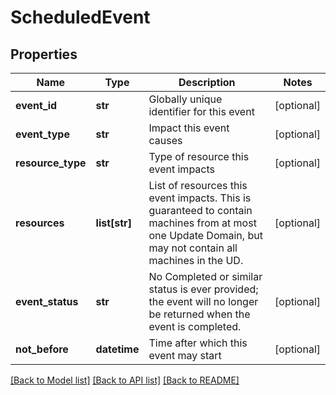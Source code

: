 # ScheduledEvent

## Properties
Name | Type | Description | Notes
------------ | ------------- | ------------- | -------------
**event_id** | **str** | Globally unique identifier for this event | [optional] 
**event_type** | **str** | Impact this event causes | [optional] 
**resource_type** | **str** | Type of resource this event impacts | [optional] 
**resources** | **list[str]** | List of resources this event impacts. This is guaranteed to contain machines from at most one Update Domain, but may not contain all machines in the UD. | [optional] 
**event_status** | **str** | No Completed or similar status is ever provided; the event will no longer be returned when the event is completed. | [optional] 
**not_before** | **datetime** | Time after which this event may start | [optional] 

[[Back to Model list]](../README.md#documentation-for-models) [[Back to API list]](../README.md#documentation-for-api-endpoints) [[Back to README]](../README.md)


